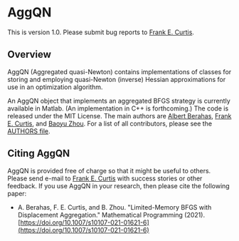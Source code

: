 AggQN
=====

This is version 1.0.  Please submit bug reports to [Frank E. Curtis](mailto:frank.e.curtis@gmail.com).

Overview
--------

AggQN (Aggregated quasi-Newton) contains implementations of classes for storing and employing quasi-Newton (inverse) Hessian approximations for use in an optimization algorithm.

An AggQN object that implements an aggregated BFGS strategy is currently available in Matlab.  (An implementation in C++ is forthcoming.)  The code is released under the MIT License.  The main authors are [Albert Berahas](https://sites.google.com/view/asberahas), [Frank E. Curtis](http://coral.ise.lehigh.edu/frankecurtis/), and [Baoyu Zhou](http://coral.ise.lehigh.edu/baz216/).  For a list of all contributors, please see the [AUTHORS file](AggQN/AUTHORS).

Citing AggQN
------------

AggQN is provided free of charge so that it might be useful to others.  Please send e-mail to [Frank E. Curtis](mailto:frank.e.curtis@gmail.com) with success stories or other feedback.  If you use AggQN in your research, then please cite the following paper:

- A. Berahas, F. E. Curtis, and B. Zhou. "Limited-Memory BFGS with Displacement Aggregation." Mathematical Programming (2021). [https://doi.org/10.1007/s10107-021-01621-6](https://doi.org/10.1007/s10107-021-01621-6)
